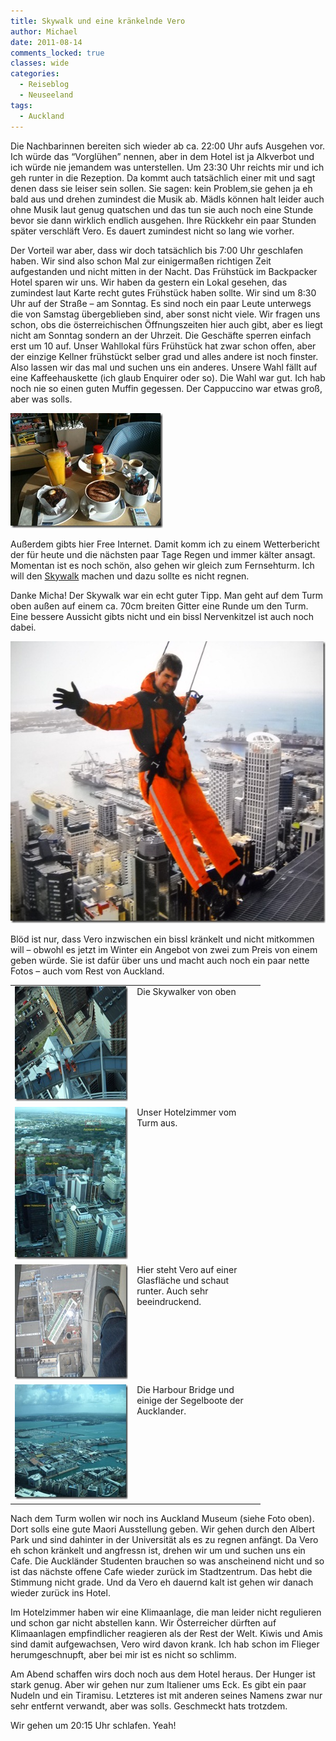 ```yaml
---
title: Skywalk und eine kränkelnde Vero
author: Michael
date: 2011-08-14
comments_locked: true
classes: wide
categories:
  - Reiseblog
  - Neuseeland
tags:
  - Auckland
---
```


<p>Die Nachbarinnen bereiten sich wieder ab ca. 22:00 Uhr aufs Ausgehen vor. Ich w&uuml;rde das &ldquo;Vorgl&uuml;hen&rdquo; nennen, aber in dem Hotel ist ja Alkverbot und ich w&uuml;rde nie jemandem was unterstellen. Um 23:30 Uhr reichts mir und ich geh runter in die Rezeption. Da kommt auch tats&auml;chlich einer mit und sagt denen dass sie leiser sein sollen. Sie sagen: kein Problem,sie gehen ja eh bald aus und drehen zumindest die Musik ab. M&auml;dls k&ouml;nnen halt leider auch ohne Musik laut genug quatschen und das tun sie auch noch eine Stunde bevor sie dann wirklich endlich ausgehen. Ihre R&uuml;ckkehr ein paar Stunden sp&auml;ter verschl&auml;ft Vero. Es dauert zumindest nicht so lang wie vorher.</p>
<p>Der Vorteil war aber, dass wir doch tats&auml;chlich bis 7:00 Uhr geschlafen haben. Wir sind also schon Mal zur einigerma&szlig;en richtigen Zeit aufgestanden und nicht mitten in der Nacht. Das Fr&uuml;hst&uuml;ck im Backpacker Hotel sparen wir uns. Wir haben da gestern ein Lokal gesehen, das zumindest laut Karte recht gutes Fr&uuml;hst&uuml;ck haben sollte. Wir sind um 8:30 Uhr auf der Stra&szlig;e &ndash; am Sonntag. Es sind noch ein paar Leute unterwegs die von Samstag &uuml;bergeblieben sind, aber sonst nicht viele. Wir fragen uns schon, obs die &ouml;sterreichischen &Ouml;ffnungszeiten hier auch gibt, aber es liegt nicht am Sonntag sondern an der Uhrzeit. Die Gesch&auml;fte sperren einfach erst um 10 auf. Unser Wahllokal f&uuml;rs Fr&uuml;hst&uuml;ck hat zwar schon offen, aber der einzige Kellner fr&uuml;hst&uuml;ckt selber grad und alles andere ist noch finster. Also lassen wir das mal und suchen uns ein anderes. Unsere Wahl f&auml;llt auf eine Kaffeehauskette (ich glaub Enquirer oder so). Die Wahl war gut. Ich hab noch nie so einen guten Muffin gegessen. Der Cappuccino war etwas gro&szlig;, aber was solls.</p>
<p><a href="/assets/images/2011/08/IMG_0627.jpg"><img src="/assets/images/2011/08/IMG_0627_thumb.jpg" width="244" height="184" alt="IMG_0627" border="0" /></a></p>
<p>Au&szlig;erdem gibts hier Free Internet. Damit komm ich zu einem Wetterbericht der f&uuml;r heute und die n&auml;chsten paar Tage Regen und immer k&auml;lter ansagt. Momentan ist es noch sch&ouml;n, also gehen wir gleich zum Fernsehturm. Ich will den <a href="http://www.skywalk.co.nz">Skywalk</a> machen und dazu sollte es nicht regnen.</p>
<p>Danke Micha! Der Skywalk war ein echt guter Tipp. Man geht auf dem Turm oben au&szlig;en auf einem ca. 70cm breiten Gitter eine Runde um den Turm. Eine bessere Aussicht gibts nicht und ein bissl Nervenkitzel ist auch noch dabei.</p>
<p><a href="/assets/images/2011/08/DSCN0661.jpg"><img src="/assets/images/2011/08/DSCN0661_thumb.jpg" width="601" height="451" alt="DSCN0661" border="0" /></a></p>
<p>Bl&ouml;d ist nur, dass Vero inzwischen ein bissl kr&auml;nkelt und nicht mitkommen will &ndash; obwohl es jetzt im Winter ein Angebot von zwei zum Preis von einem geben w&uuml;rde. Sie ist daf&uuml;r &uuml;ber uns und macht auch noch ein paar nette Fotos &ndash; auch vom Rest von Auckland.</p>
<table style="width: 400px;" border="0" cellspacing="0" cellpadding="2">
<tbody>
<tr>
<td valign="top" width="200"><a href="/assets/images/2011/08/DSCN0655.jpg"><img src="/assets/images/2011/08/DSCN0655_thumb.jpg" width="244" height="184" alt="DSCN0655" border="0" /></a></td>
<td valign="top" width="200">Die Skywalker von oben</td>
</tr>
<tr>
<td valign="top" width="200"><a href="/assets/images/2011/08/DSCN0645_changed.jpg"><img src="/assets/images/2011/08/DSCN0645_changed_thumb.jpg" width="184" height="244" alt="DSCN0645_changed" border="0" /></a></td>
<td valign="top" width="200">Unser Hotelzimmer vom Turm aus.</td>
</tr>
<tr>
<td valign="top" width="200"><a href="/assets/images/2011/08/DSCN0648.jpg"><img src="/assets/images/2011/08/DSCN0648_thumb.jpg" width="244" height="184" alt="DSCN0648" border="0" /></a></td>
<td valign="top" width="200">Hier steht Vero auf einer Glasfl&auml;che und schaut runter. Auch sehr beeindruckend.</td>
</tr>
<tr>
<td valign="top" width="200"><a href="/assets/images/2011/08/DSCN0652.jpg"><img src="/assets/images/2011/08/DSCN0652_thumb.jpg" width="244" height="184" alt="DSCN0652" border="0" /></a></td>
<td valign="top" width="200">Die Harbour Bridge und einige der Segelboote der Aucklander.</td>
</tr>
</tbody>
</table>
<p>Nach dem Turm wollen wir noch ins Auckland Museum (siehe Foto oben). Dort solls eine gute Maori Ausstellung geben. Wir gehen durch den Albert Park und sind dahinter in der Universit&auml;t als es zu regnen anf&auml;ngt. Da Vero eh schon kr&auml;nkelt und angfressn ist, drehen wir um und suchen uns ein Cafe. Die Auckl&auml;nder Studenten brauchen so was anscheinend nicht und so ist das n&auml;chste offene Cafe wieder zur&uuml;ck im Stadtzentrum. Das hebt die Stimmung nicht grade. Und da Vero eh dauernd kalt ist gehen wir danach wieder zur&uuml;ck ins Hotel.</p>
<p>Im Hotelzimmer haben wir eine Klimaanlage, die man leider nicht regulieren und schon gar nicht abstellen kann. Wir &Ouml;sterreicher d&uuml;rften auf Klimaanlagen empfindlicher reagieren als der Rest der Welt. Kiwis und Amis sind damit aufgewachsen, Vero wird davon krank. Ich hab schon im Flieger herumgeschnupft, aber bei mir ist es nicht so schlimm.</p>
<p>Am Abend schaffen wirs doch noch aus dem Hotel heraus. Der Hunger ist stark genug. Aber wir gehen nur zum Italiener ums Eck. Es gibt ein paar Nudeln und ein Tiramisu. Letzteres ist mit anderen seines Namens zwar nur sehr entfernt verwandt, aber was solls. Geschmeckt hats trotzdem.</p>
<p>Wir gehen um 20:15 Uhr schlafen. Yeah!</p>
